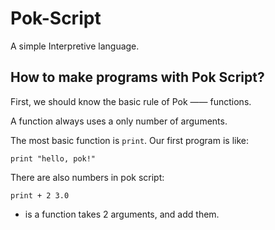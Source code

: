 # Pok-Script
A simple Interpretive language.

## How to make programs with Pok Script?
First, we should know the basic rule of Pok —— functions.

A function always uses a only number of arguments. 

The most basic function is `print`. Our first program is like:

`print "hello, pok!"`

There are also numbers in pok script:

`print + 2 3.0`

+ is a function takes 2 arguments, and add them.
